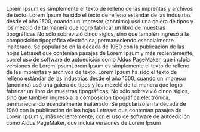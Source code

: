 Lorem Ipsum es simplemente el texto de relleno de las imprentas y archivos de texto. Lorem Ipsum ha sido
el texto de relleno estándar de las industrias desde el año 1500, cuando un impresor (anónimo) usó una
galera de tipos y los mezcló de tal manera que logró fabricar un libro de muestras tipográficas
 No sólo sobrevivió cinco siglos, sino que también ingresó a la composición tipográfica
 electrónica, permaneciendo esencialmente inalterado. Se popularizó en la década de
 1960 con la publicación de las hojas Letraset que contenían pasajes de Lorem Ipsum y
  más recientemente, con el uso de software de autoedición como Aldus PageMaker, que
  incluía versiones de Lorem IpsumLorem Ipsum es simplemente el texto de relleno de las imprentas y archivos de texto. Lorem Ipsum ha sido el texto de relleno estándar de las industrias desde el año 1500, cuando un impresor (anónimo) usó una galera de tipos y los mezcló de tal manera que logró fabricar un libro de muestras tipográficas. No sólo sobrevivió cinco siglos, sino que también ingresó a la composición tipográfica electrónica, permaneciendo esencialmente inalterado. Se popularizó en la década de 1960 con la publicación de las hojas Letraset que contenían pasajes de Lorem Ipsum y, más recientemente, con el uso de software de autoedición como Aldus PageMaker, que incluía versiones de Lorem Ipsum